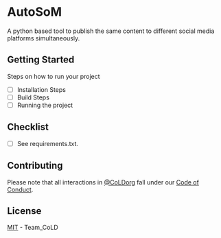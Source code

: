 # AutoSoM

A python based tool to publish the same content to different social media platforms simultaneously.

## Getting Started

Steps on how to run your project

- [ ] Installation Steps
- [ ] Build Steps
- [ ] Running the project

## Checklist
- [ ] See requirements.txt.

## Contributing

<!--If you think this could be better, please [open an issue](https://github.com/CoLDorg/repo-template/issues/new)!-->

Please note that all interactions in [@CoLDorg](https://github.com/CoLDorg) fall under our [Code of Conduct](CODE_OF_CONDUCT.md).

## License

[MIT](LICENSE) -  Team_CoLD
